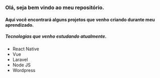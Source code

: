 ### Olá, seja bem vindo ao meu repositório.
#### Aqui você encontrará alguns projetos que venho criando durante meu aprendizado.
##### Tecnologias que venho estudando atualmente.
* React Native
* Vue
* Laravel
* Node JS
* Wordpress

